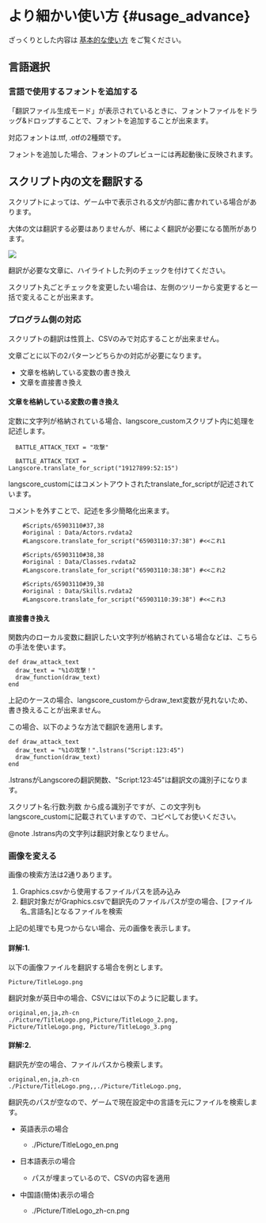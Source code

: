 # より細かい使い方 {#usage_advance}

ざっくりとした内容は [基本的な使い方](#basic_usage) をご覧ください。

## 言語選択

### 言語で使用するフォントを追加する

「翻訳ファイル生成モード」が表示されているときに、フォントファイルをドラッグ&ドロップすることで、フォントを追加することが出来ます。

対応フォントは.ttf, .otfの2種類です。

フォントを追加した場合、フォントのプレビューには再起動後に反映されます。


## スクリプト内の文を翻訳する

スクリプトによっては、ゲーム中で表示される文が内部に書かれている場合があります。

大体の文は翻訳する必要はありませんが、稀によく翻訳が必要になる箇所があります。

![](script_trans.png)

翻訳が必要な文章に、ハイライトした列のチェックを付けてください。

スクリプト丸ごとチェックを変更したい場合は、左側のツリーから変更すると一括で変えることが出来ます。

### プログラム側の対応

スクリプトの翻訳は性質上、CSVのみで対応することが出来ません。

文章ごとに以下の2パターンどちらかの対応が必要になります。

* 文章を格納している変数の書き換え
* 文章を直接書き換え

#### 文章を格納している変数の書き換え

定数に文字列が格納されている場合、langscore_customスクリプト内に処理を記述します。

~~~~~{rb}
  BATTLE_ATTACK_TEXT = "攻撃"
~~~~~

~~~~~{ruby}
  BATTLE_ATTACK_TEXT = Langscore.translate_for_script("19127899:52:15")
~~~~~

langscore_customにはコメントアウトされたtranslate_for_scriptが記述されています。

コメントを外すことで、記述を多少簡略化出来ます。

~~~~~{.rb}
	#Scripts/65903110#37,38
	#original : Data/Actors.rvdata2
	#Langscore.translate_for_script("65903110:37:38") #<<これ1

	#Scripts/65903110#38,38
	#original : Data/Classes.rvdata2
	#Langscore.translate_for_script("65903110:38:38") #<<これ2

	#Scripts/65903110#39,38
	#original : Data/Skills.rvdata2
	#Langscore.translate_for_script("65903110:39:38") #<<これ3
~~~~~


#### 直接書き換え

関数内のローカル変数に翻訳したい文字列が格納されている場合などは、こちらの手法を使います。

~~~~~{.rb}
def draw_attack_text
  draw_text = "%1の攻撃！"
  draw_function(draw_text)
end
~~~~~

上記のケースの場合、langscore_customからdraw_text変数が見れないため、書き換えることが出来ません。

この場合、以下のような方法で翻訳を適用します。

~~~~~{.rb}
def draw_attack_text
  draw_text = "%1の攻撃！".lstrans("Script:123:45")
  draw_function(draw_text)
end
~~~~~

.lstransがLangscoreの翻訳関数、"Script:123:45"は翻訳文の識別子になります。

スクリプト名:行数:列数 から成る識別子ですが、この文字列もlangscore_customに記載されていますので、コピペしてお使いください。

@note .lstrans内の文字列は翻訳対象となりません。


### 画像を変える

画像の検索方法は2通りあります。

1. Graphics.csvから使用するファイルパスを読み込み
2. 翻訳対象だがGraphics.csvで翻訳先のファイルパスが空の場合、[ファイル名_言語名]となるファイルを検索

上記の処理でも見つからない場合、元の画像を表示します。

#### 詳解:1.

以下の画像ファイルを翻訳する場合を例とします。

~~~~~
Picture/TitleLogo.png
~~~~~

翻訳対象が英日中の場合、CSVには以下のように記載します。

~~~~~
original,en,ja,zh-cn
./Picture/TitleLogo.png,Picture/TitleLogo_2.png, Picture/TitleLogo.png, Picture/TitleLogo_3.png
~~~~~

#### 詳解:2.

翻訳先が空の場合、ファイルパスから検索します。

~~~~~
original,en,ja,zh-cn
./Picture/TitleLogo.png,,./Picture/TitleLogo.png,
~~~~~



翻訳先のパスが空なので、ゲームで現在設定中の言語を元にファイルを検索します。
* 英語表示の場合
	- ./Picture/TitleLogo_en.png

* 日本語表示の場合
	- パスが埋まっているので、CSVの内容を適用

* 中国語(簡体)表示の場合
	- ./Picture/TitleLogo_zh-cn.png